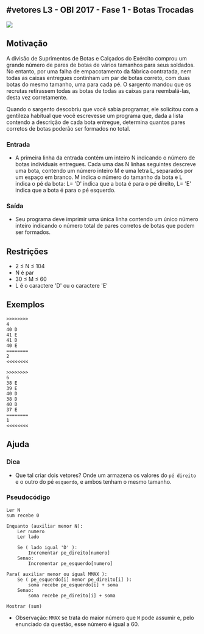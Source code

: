 ## #vetores L3 - OBI 2017 - Fase 1 - Botas Trocadas


![](https://raw.githubusercontent.com/qxcodefup/moodle/master/base/074/__capa.jpg)

## Motivação

A divisão de Suprimentos de Botas e Calçados do Exército comprou um grande número de pares de botas de vários tamanhos para seus soldados. No entanto, por uma falha de empacotamento da fábrica contratada, nem todas as caixas entregues continham um par de botas correto, com duas botas do mesmo tamanho, uma para cada pé. O sargento mandou que os recrutas retirassem todas as botas de todas as caixas para reembalá-las, desta vez corretamente.

Quando o sargento descobriu que você sabia programar, ele solicitou com a gentileza habitual que você escrevesse um programa que, dada a lista contendo a descrição de cada bota entregue, determina quantos pares corretos de botas poderão ser formados no total.

### Entrada

- A primeira linha da entrada contém um inteiro N indicando o número de botas individuais entregues. Cada uma das N linhas seguintes descreve uma bota, contendo um número inteiro M e uma letra L, separados por um espaço em branco. M indica o número do tamanho da bota e L indica o pé da bota: L= 'D' indica que a bota é para o pé direito, L= 'E' indica que a bota é para o pé esquerdo.

### Saída

- Seu programa deve imprimir uma única linha contendo um único número inteiro indicando o número total de pares corretos de botas que podem ser formados.

## Restrições

*   2 ≤ N ≤ 104
*   N é par
*   30 ≤ M ≤ 60
*   L é o caractere 'D' ou o caractere 'E'

## Exemplos

```
>>>>>>>>
4
40 D
41 E
41 D
40 E
========
2
<<<<<<<<

>>>>>>>>
6
38 E
39 E
40 D
38 D
40 D
37 E
========
1
<<<<<<<<
```

## Ajuda

### Dica
- Que tal criar dois vetores? Onde um armazena os valores do `pé direito` e o outro do pé `esquerdo`, e ambos tenham o mesmo tamanho.

### Pseudocódigo
```
Ler N
sum recebe 0

Enquanto (auxiliar menor N):
    Ler numero
    Ler lado

    Se ( lado igual 'D' ):
        Incrementar pe_direito[numero]
    Senao:
        Incrementar pe_esquerdo[numero]

Para( auxiliar menor ou igual MMAX ):
    Se ( pe_esquerdo[i] menor pe_direito[i] ):
        soma recebe pe_esquerdo[i] + soma
    Senao:
        soma recebe pe_direito[i] + soma

Mostrar (sum)
```

- Observação: `MMAX` se trata do maior número que `M` pode assumir e, pelo enunciado da questão, esse número é igual a 60.

